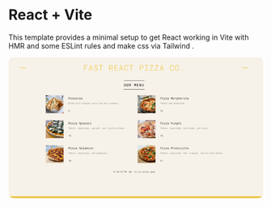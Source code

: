 # React + Vite

This template provides a minimal setup to get React working in Vite with HMR and some ESLint rules and make css via Tailwind .
<br/>
<div align="center">
<img src = "./src/assets/pizza-menu.png" style = "border-radius:10px">
</div>
 
 
